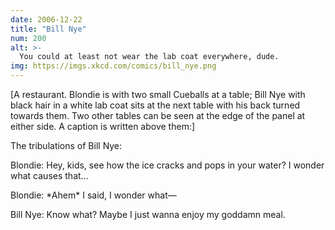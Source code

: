 ```yaml
---
date: 2006-12-22
title: "Bill Nye"
num: 200
alt: >-
  You could at least not wear the lab coat everywhere, dude.
img: https://imgs.xkcd.com/comics/bill_nye.png
---
```

[A restaurant. Blondie is with two small Cueballs at a table; Bill Nye with black hair in a white lab coat sits at the next table with his back turned towards them. Two other tables can be seen at the edge of the panel at either side. A caption is written above them:]

The tribulations of Bill Nye:

Blondie: Hey, kids, see how the ice cracks and pops in your water? I wonder what causes that...

Blondie: \*Ahem\* I said, I wonder what—

Bill Nye: Know what? Maybe I just wanna enjoy my goddamn meal.